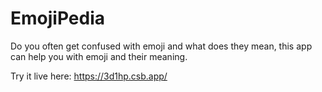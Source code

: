 # EmojiPedia

Do you often get confused with emoji and what does they mean, this app can help you with emoji and their meaning.

Try it live here: https://3d1hp.csb.app/

